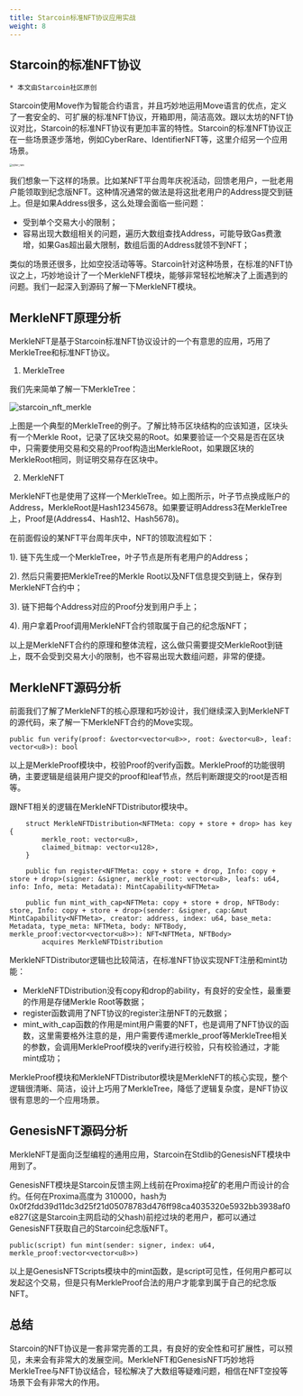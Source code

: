 ```yaml
---
title: Starcoin标准NFT协议应用实战
weight: 8
---
```


## Starcoin的标准NFT协议

```
* 本文由Starcoin社区原创
```

Starcoin使用Move作为智能合约语言，并且巧妙地运用Move语言的优点，定义了一套安全的、可扩展的标准NFT协议，开箱即用，简洁高效。跟以太坊的NFT协议对比，Starcoin的标准NFT协议有更加丰富的特性。Starcoin的标准NFT协议正在一些场景逐步落地，例如CyberRare、IdentifierNFT等，这里介绍另一个应用场景。

<img src="https://tva1.sinaimg.cn/large/008i3skNly1gvnvu7qelyj613k0boaay02.jpg" alt="cyber_rare" style="zoom:30%;" />

我们想象一下这样的场景。比如某NFT平台周年庆祝活动，回馈老用户，一批老用户能领取到纪念版NFT。这种情况通常的做法是将这批老用户的Address提交到链上。但是如果Address很多，这么处理会面临一些问题：

* 受到单个交易大小的限制；
* 容易出现大数组相关的问题，遍历大数组查找Address，可能导致Gas费激增，如果Gas超出最大限制，数组后面的Address就领不到NFT；

类似的场景还很多，比如空投活动等等。Starcoin针对这种场景，在标准的NFT协议之上，巧妙地设计了一个MerkleNFT模块，能够非常轻松地解决了上面遇到的问题。我们一起深入到源码了解一下MerkleNFT模块。



## MerkleNFT原理分析

MerkleNFT是基于Starcoin标准NFT协议设计的一个有意思的应用，巧用了MerkleTree和标准NFT协议。

1. MerkleTree

我们先来简单了解一下MerkleTree：

![starcoin_nft_merkle](https://tva1.sinaimg.cn/large/008i3skNly1gvo5f6rsthj609q06xglu02.jpg)

上图是一个典型的MerkleTree的例子。了解比特币区块结构的应该知道，区块头有一个Merkle Root，记录了区块交易的Root。如果要验证一个交易是否在区块中，只需要使用交易和交易的Proof构造出MerkleRoot，如果跟区块的MerkleRoot相同，则证明交易存在区块中。

2. MerkleNFT

MerkleNFT也是使用了这样一个MerkleTree。如上图所示，叶子节点换成账户的Address，MerkleRoot是Hash12345678。如果要证明Address3在MerkleTree上，Proof是(Address4、Hash12、Hash5678)。

在前面假设的某NFT平台周年庆中，NFT的领取流程如下：

1). 链下先生成一个MerkleTree，叶子节点是所有老用户的Address；

2). 然后只需要把MerkleTree的Merkle Root以及NFT信息提交到链上，保存到MerkleNFT合约中；

3). 链下把每个Address对应的Proof分发到用户手上；

4). 用户拿着Proof调用MerkleNFT合约领取属于自己的纪念版NFT；

以上是MerkleNFT合约的原理和整体流程，这么做只需要提交MerkleRoot到链上，既不会受到交易大小的限制，也不容易出现大数组问题，非常的便捷。



## MerkleNFT源码分析

前面我们了解了MerkleNFT的核心原理和巧妙设计，我们继续深入到MerkleNFT的源代码，来了解一下MerkleNFT合约的Move实现。

~~~Move
public fun verify(proof: &vector<vector<u8>>, root: &vector<u8>, leaf: vector<u8>): bool
~~~

以上是MerkleProof模块中，校验Proof的verify函数。MerkleProof的功能很明确，主要逻辑是组装用户提交的proof和leaf节点，然后判断跟提交的root是否相等。

跟NFT相关的逻辑在MerkleNFTDistributor模块中。

~~~Move
    struct MerkleNFTDistribution<NFTMeta: copy + store + drop> has key {
        merkle_root: vector<u8>,
        claimed_bitmap: vector<u128>,
    }
    
    public fun register<NFTMeta: copy + store + drop, Info: copy + store + drop>(signer: &signer, merkle_root: vector<u8>, leafs: u64, info: Info, meta: Metadata): MintCapability<NFTMeta>
    
    public fun mint_with_cap<NFTMeta: copy + store + drop, NFTBody: store, Info: copy + store + drop>(sender: &signer, cap:&mut MintCapability<NFTMeta>, creator: address, index: u64, base_meta: Metadata, type_meta: NFTMeta, body: NFTBody, merkle_proof:vector<vector<u8>>): NFT<NFTMeta, NFTBody>
        acquires MerkleNFTDistribution
~~~

MerkleNFTDistributor逻辑也比较简洁，在标准NFT协议实现NFT注册和mint功能：

* MerkleNFTDistribution没有copy和drop的ability，有良好的安全性，最重要的作用是存储Merkle Root等数据；
* register函数调用了NFT协议的register注册NFT的元数据；
* mint_with_cap函数的作用是mint用户需要的NFT，也是调用了NFT协议的函数，这里需要格外注意的是，用户需要传递merkle_proof等MerkleTree相关的参数，会调用MerkleProof模块的verify进行校验，只有校验通过，才能mint成功；

MerkleProof模块和MerkleNFTDistributor模块是MerkleNFT的核心实现，整个逻辑很清晰、简洁，设计上巧用了MerkleTree，降低了逻辑复杂度，是NFT协议很有意思的一个应用场景。



## **GenesisNFT**源码分析

MerkleNFT是面向泛型编程的通用应用，Starcoin在Stdlib的GenesisNFT模块中用到了。

GenesisNFT模块是Starcoin反馈主网上线前在Proxima挖矿的老用户而设计的合约。任何在Proxima高度为 310000，hash为0x0f2fdd39d11dc3d25f21d05078783d476ff98ca4035320e5932bb3938af0e827(这是Starcoin主网启动的父hash)前挖过块的老用户，都可以通过GenesisNFT获取自己的Starcoin纪念版NFT。

~~~Move
public(script) fun mint(sender: signer, index: u64, merkle_proof:vector<vector<u8>>)
~~~

以上是GenesisNFTScripts模块中的mint函数，是script可见性，任何用户都可以发起这个交易，但是只有MerkleProof合法的用户才能拿到属于自己的纪念版NFT。



## 总结

Starcoin的NFT协议是一套非常完善的工具，有良好的安全性和可扩展性，可以预见，未来会有非常大的发展空间。MerkleNFT和GenesisNFT巧妙地将MerkleTree与NFT协议结合，轻松解决了大数组等疑难问题，相信在NFT空投等场景下会有非常大的作用。


